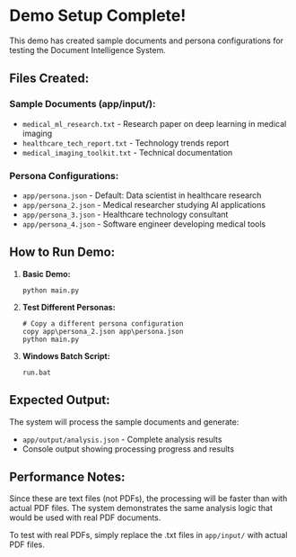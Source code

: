 # Demo Setup Complete!

This demo has created sample documents and persona configurations for testing the Document Intelligence System.

## Files Created:

### Sample Documents (app/input/):
- `medical_ml_research.txt` - Research paper on deep learning in medical imaging
- `healthcare_tech_report.txt` - Technology trends report
- `medical_imaging_toolkit.txt` - Technical documentation

### Persona Configurations:
- `app/persona.json` - Default: Data scientist in healthcare research
- `app/persona_2.json` - Medical researcher studying AI applications
- `app/persona_3.json` - Healthcare technology consultant
- `app/persona_4.json` - Software engineer developing medical tools

## How to Run Demo:

1. **Basic Demo:**
   ```
   python main.py
   ```

2. **Test Different Personas:**
   ```
   # Copy a different persona configuration
   copy app\persona_2.json app\persona.json
   python main.py
   ```

3. **Windows Batch Script:**
   ```
   run.bat
   ```

## Expected Output:

The system will process the sample documents and generate:
- `app/output/analysis.json` - Complete analysis results
- Console output showing processing progress and results

## Performance Notes:

Since these are text files (not PDFs), the processing will be faster than with actual PDF files. The system demonstrates the same analysis logic that would be used with real PDF documents.

To test with real PDFs, simply replace the .txt files in `app/input/` with actual PDF files.